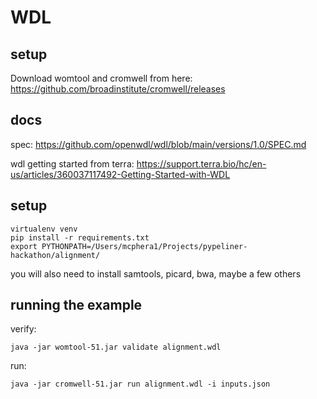 # WDL

## setup

Download womtool and cromwell from here: https://github.com/broadinstitute/cromwell/releases

## docs

spec: https://github.com/openwdl/wdl/blob/main/versions/1.0/SPEC.md

wdl getting started from terra: https://support.terra.bio/hc/en-us/articles/360037117492-Getting-Started-with-WDL

## setup

```
virtualenv venv
pip install -r requirements.txt
export PYTHONPATH=/Users/mcphera1/Projects/pypeliner-hackathon/alignment/
```

you will also need to install samtools, picard, bwa, maybe a few others

## running the example

verify: 

```
java -jar womtool-51.jar validate alignment.wdl
```

run:

```
java -jar cromwell-51.jar run alignment.wdl -i inputs.json
```

